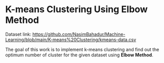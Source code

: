 # K-means Clustering Using Elbow Method
Dataset link: https://github.com/NasimBahadur/Machine-Learning/blob/main/K-means%20Clustering/kmeans-data.csv

The goal of this work is to implement k-means clustering and find out the optimum number of cluster for the given dataset using **Elbow Method**.
